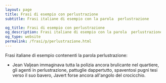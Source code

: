 ```yaml
---
layout: page
title: Frasi di esempio con perlustrazione 
subtitle: Frasi italiane di esempio con la parola  perlustrazione

og_title: Frasi di esempio con perlustrazione 
og_description: Frasi italiane di esempio con la parola  perlustrazione
og_type: website
permalink: /frasi/p/perlustrazione.html
---
```


Frasi italiane di esempio contenenti la parola perlustrazione:


- Jean Valjean immaginava tutta la polizia ancora brulicante nel quartiere, gli agenti in perlustrazione, pattuglie dappertutto, spaventosi pugni tesi verso il suo bavero, Javert forse ancora all'angolo del crocicchio.
